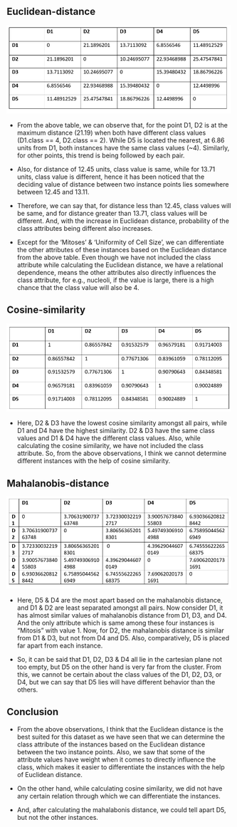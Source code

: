 ## Euclidean-distance
![Euclidean Distance Matrix](https://github.com/anij715/Mahalanobis-distance-analysis/blob/main/Euclid.PNG)
- From the above table, we can observe that, for the point D1, D2 is at the maximum distance (21.19) when both have different class values (D1.class == 4, D2.class == 2). While D5 is located the nearest, at 6.86 units from D1, both instances have the same class values (~4). Similarly, for other points, this trend is being followed by each pair. 
- Also, for distance of 12.45 units, class value is same, while for 13.71 units, class value is different, hence it has been noticed that the deciding value of distance between two instance points lies somewhere between 12.45 and 13.11.
- Therefore, we can say that, for distance less than 12.45, class values will be same, and for distance greater than 13.71, class values will be different. And, with the increase in Euclidean distance, probability of the class attributes being different also increases. 

- Except for the ‘Mitoses’ & ‘Uniformity of Cell Size’, we can differentiate the other attributes of these instances based on the Euclidean distance from the above table. Even though we have not included the class attribute while calculating the Euclidean distance, we have a relational dependence, means the other attributes also directly influences the class attribute, for e.g., nucleoli, if the value is large, there is a high chance that the class value will also be 4.
## Cosine-similarity
![Euclidean Distance Matrix](https://github.com/anij715/Mahalanobis-distance-analysis/blob/main/Cosine.PNG)
- Here, D2 & D3 have the lowest cosine similarity amongst all pairs, while D1 and D4 have the highest similarity. D2 & D3 have the same class values and D1 & D4 have the different class values. Also, while calculating the cosine similarity, we have not included the class attribute. So, from the above observations, I think we cannot determine different  instances with the help of cosine similarity.
## Mahalanobis-distance
![Euclidean Distance Matrix](https://github.com/anij715/Mahalanobis-distance-analysis/blob/main/MAHA.PNG)
- Here, D5 & D4 are the most apart based on the mahalanobis distance, and D1 & D2 are least separated amongst all pairs. Now consider D1, it has almost similar values of mahalanobis distance from D1, D3, and D4. And the only attribute which is same among these four instances is “Mitosis” with value 1. Now, for D2, the mahalanobis distance is similar from D1 & D3, but not from D4 and D5. Also, comparatively, D5 is placed far apart from each instance.

- So, it can be said that D1, D2, D3 & D4 all lie in the cartesian plane not too empty, but D5 on the other hand is very far from the cluster. From this, we cannot be certain about the class values of the D1, D2, D3, or D4, but we can say that D5 lies will have different behavior than the others.
## Conclusion
- From the above observations, I think that the Euclidean distance is the best suited for this dataset as we have seen that we can determine the class attribute of the instances based on the Euclidean distance between the two instance points. Also, we saw that some of the attribute values have weight when it comes to directly influence the class, which makes it easier to differentiate the instances with the help of Euclidean distance.

- On the other hand, while calculating cosine similarity, we did not have any certain relation through which we can differentiate the instances.

- And, after calculating the mahalabonis distance, we could tell apart D5, but not the other instances.
